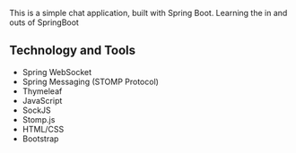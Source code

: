 
This is a simple chat application, built with Spring Boot. Learning the in and outs of SpringBoot

## Technology and Tools
* Spring WebSocket
* Spring Messaging (STOMP Protocol)
* Thymeleaf
* JavaScript
* SockJS
* Stomp.js
* HTML/CSS
* Bootstrap
